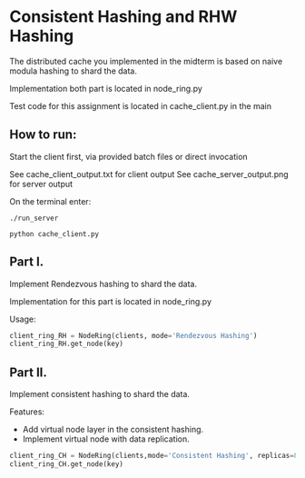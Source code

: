 # Consistent Hashing and RHW Hashing

The distributed cache you implemented in the midterm is based on naive modula hashing to shard the data.

Implementation both part is located in node_ring.py

Test code for this assignment is located in cache_client.py in the main

## How to run:

Start the client first, via provided batch files or direct invocation

See cache_client_output.txt for client output
See cache_server_output.png for server output

On the terminal enter:
```
./run_server

python cache_client.py
```

## Part I.

Implement Rendezvous hashing to shard the data.

Implementation for this part is located in node_ring.py

Usage:
```python
client_ring_RH = NodeRing(clients, mode='Rendezvous Hashing')
client_ring_RH.get_node(key)

```

## Part II.

Implement consistent hashing to shard the data.

Features:

* Add virtual node layer in the consistent hashing.
* Implement virtual node with data replication. 

```python
client_ring_CH = NodeRing(clients,mode='Consistent Hashing', replicas=8)
client_ring_CH.get_node(key)
```
